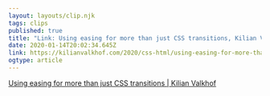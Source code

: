 ```yaml
---
layout: layouts/clip.njk
tags: clips
published: true
title: "Link: Using easing for more than just CSS transitions, Kilian Valkhof" 
date: 2020-01-14T20:02:34.645Z
link: https://kilianvalkhof.com/2020/css-html/using-easing-for-more-than-just-css-transitions/
ogtype: article
---
```

[Using easing for more than just CSS transitions | Kilian Valkhof](https://kilianvalkhof.com/2020/css-html/using-easing-for-more-than-just-css-transitions/)
